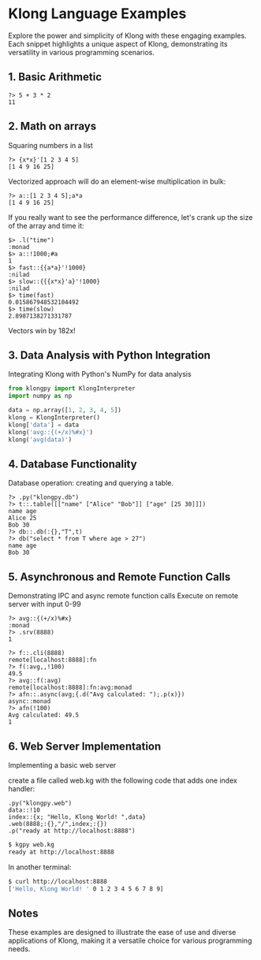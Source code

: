 # Klong Language Examples

Explore the power and simplicity of Klong with these engaging examples. Each snippet highlights a unique aspect of Klong, demonstrating its versatility in various programming scenarios.

## 1. Basic Arithmetic

```kgpy
?> 5 + 3 * 2
11
```

## 2. Math on arrays

Squaring numbers in a list

```kgpy
?> {x*x}'[1 2 3 4 5]
[1 4 9 16 25]
```

Vectorized approach will do an element-wise multiplication in bulk:

```kgpy
?> a::[1 2 3 4 5];a*a
[1 4 9 16 25]
```

If you really want to see the performance difference, let's crank up the size of the array and time it:

```kgpy
$> .l("time")
:monad
$> a::!1000;#a
1
$> fast::{{a*a}'!1000}
:nilad
$> slow::{{{x*x}'a}'!1000}
:nilad
$> time(fast)
0.015867948532104492
$> time(slow)
2.8987138271331787
```

Vectors win by 182x!

## 3. Data Analysis with Python Integration

Integrating Klong with Python's NumPy for data analysis

```python
from klongpy import KlongInterpreter
import numpy as np

data = np.array([1, 2, 3, 4, 5])
klong = KlongInterpreter()
klong['data'] = data
klong('avg::{(+/x)%#x}')
klong('avg(data)')
```

## 4. Database Functionality

Database operation: creating and querying a table.

```kgpy
?> .py("klongpy.db")
?> t::.table([["name" ["Alice" "Bob"]] ["age" [25 30]]])
name age
Alice 25
Bob 30
?> db::.db(:{},"T",t)
?> db("select * from T where age > 27")
name age
Bob 30
```

## 5. Asynchronous and Remote Function Calls

Demonstrating IPC and async remote function calls
Execute on remote server with input 0-99

```kgpy
?> avg::{(+/x)%#x}
:monad
?> .srv(8888)
1
```

```kgpy
?> f::.cli(8888)
remote[localhost:8888]:fn
?> f(:avg,,!100)
49.5
?> avg::f(:avg)
remote[localhost:8888]:fn:avg:monad
?> afn::.async(avg;{.d("Avg calculated: ");.p(x)})
async::monad
?> afn(!100)
Avg calculated: 49.5
1
```

## 6. Web Server Implementation

Implementing a basic web server

create a file called web.kg with the following code that adds one index handler:

```text
.py("klongpy.web")
data::!10
index::{x; "Hello, Klong World! ",data}
.web(8888;:{},"/",index;:{})
.p("ready at http://localhost:8888")
```

```bash
$ kgpy web.kg
ready at http://localhost:8888
```

In another terminal:

```bash
$ curl http://localhost:8888
['Hello, Klong World! ' 0 1 2 3 4 5 6 7 8 9]
```

## Notes

These examples are designed to illustrate the ease of use and diverse applications of Klong, making it a versatile choice for various programming needs.
